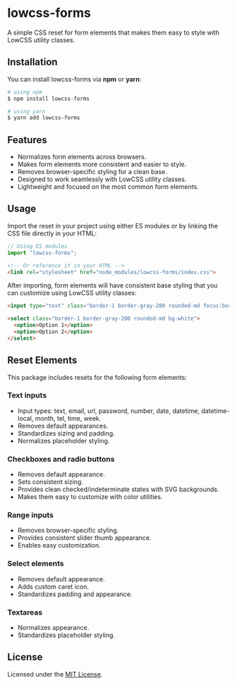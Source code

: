 # lowcss-forms

A simple CSS reset for form elements that makes them easy to style with LowCSS utility classes.

## Installation

You can install lowcss-forms via **npm** or **yarn**:

```bash
# using npm
$ npm install lowcss-forms

# using yarn
$ yarn add lowcss-forms
```

## Features

- Normalizes form elements across browsers.
- Makes form elements more consistent and easier to style.
- Removes browser-specific styling for a clean base.
- Designed to work seamlessly with LowCSS utility classes.
- Lightweight and focused on the most common form elements.

## Usage

Import the reset in your project using either ES modules or by linking the CSS file directly in your HTML:

```js
// Using ES modules
import "lowcss-forms";
```

```html
<!-- Or reference it in your HTML -->
<link rel="stylesheet" href="node_modules/lowcss-forms/index.css">
```

After importing, form elements will have consistent base styling that you can customize using LowCSS utility classes:

```html
<input type="text" class="border-1 border-gray-200 rounded-md focus:border-blue-500 w-full">

<select class="border-1 border-gray-200 rounded-md bg-white">
  <option>Option 1</option>
  <option>Option 2</option>
</select>
```

## Reset Elements

This package includes resets for the following form elements:

### Text inputs
- Input types: text, email, url, password, number, date, datetime, datetime-local, month, tel, time, week.
- Removes default appearances.
- Standardizes sizing and padding.
- Normalizes placeholder styling.

### Checkboxes and radio buttons
- Removes default appearance.
- Sets consistent sizing.
- Provides clean checked/indeterminate states with SVG backgrounds.
- Makes them easy to customize with color utilities.

### Range inputs
- Removes browser-specific styling.
- Provides consistent slider thumb appearance.
- Enables easy customization.

### Select elements
- Removes default appearance.
- Adds custom caret icon.
- Standardizes padding and appearance.

### Textareas
- Normalizes appearance.
- Standardizes placeholder styling.

## License

Licensed under the [MIT License](../../LICENSE).
